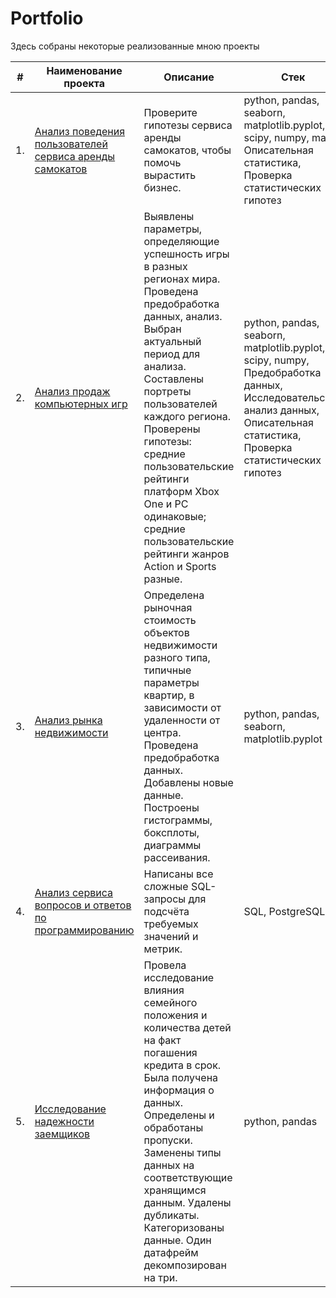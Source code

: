 # Portfolio

Здесь собраны некоторые реализованные мною проекты

| #    | Наименование проекта                | Описание                                                     | Стек                                                         |
| ---- | ------------------------------------------------------------ | ------------------------------------------------------------ | ------------------------------------------------------------ |
| 1.   | [Анализ поведения пользователей сервиса аренды самокатов](https://github.com/LiliaBB/Portfolio/tree/main/Анализ%20поведения%20пользователей%20сервиса%20аренды%20самокатов) | Проверите гипотезы сервиса аренды самокатов, чтобы помочь вырастить бизнес. | python, pandas, seaborn, matplotlib.pyplot, scipy, numpy, math, Описательная статистика, Проверка статистических гипотез       |
| 2.   | [Анализ продаж компьютерных игр](https://github.com/LiliaBB/Portfolio/tree/main/Анализ%20продаж%20компьютерных%20игр) | Выявлены параметры, определяющие успешность игры в разных регионах мира. Проведена предобработка данных, анализ. Выбран актуальный период для анализа. Составлены портреты пользователей каждого региона. Проверены гипотезы: средние пользовательские рейтинги платформ Xbox One и PC одинаковые; средние пользовательские рейтинги жанров Action и Sports разные. | python, pandas, seaborn, matplotlib.pyplot, scipy, numpy, Предобработка данных, Исследовательский анализ данных, Описательная статистика, Проверка статистических гипотез |
| 3.   | [Анализ рынка недвижимости](https://github.com/LiliaBB/Portfolio/tree/main/Анализ%20рынка%20недвижимости) | Определена рыночная стоимость объектов недвижимости разного типа, типичные параметры квартир, в зависимости от удаленности от центра. Проведена предобработка данных. Добавлены новые данные. Построены гистограммы, боксплоты, диаграммы рассеивания.  | python, pandas, seaborn, matplotlib.pyplot |
| 4.   | [Анализ сервиса вопросов и ответов по программированию](https://github.com/LiliaBB/Portfolio/tree/main/Анализ%20сервиса%20вопросов%20и%20ответов%20по%20программированию) | Написаны все сложные SQL-запросы для подсчёта требуемых значений и метрик.  | SQL, PostgreSQL |
| 5.   | [Исследование надежности заемщиков](https://github.com/LiliaBB/Portfolio/tree/main/Исследование%20надежности%20заемщиков) | Провела исследование влияния семейного положения и количества детей на факт погашения кредита в срок. Была получена информация о данных. Определены и обработаны пропуски. Заменены типы данных на соответствующие хранящимся данным. Удалены дубликаты. Категоризованы данные. Один датафрейм декомпозирован на три. | python, pandas |
